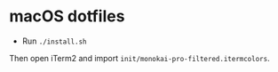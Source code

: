 # macOS dotfiles

 - Run `./install.sh`
 
 Then open iTerm2 and import `init/monokai-pro-filtered.itermcolors`.
 
